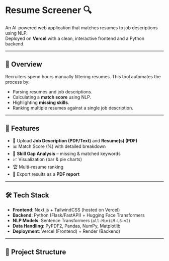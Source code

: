 # Resume Screener 🔍  

An AI-powered web application that matches resumes to job descriptions using NLP.  
Deployed on **Vercel** with a clean, interactive frontend and a Python backend.  

---

## 📌 Overview  
Recruiters spend hours manually filtering resumes. This tool automates the process by:  
- Parsing resumes and job descriptions.  
- Calculating a **match score** using NLP.  
- Highlighting **missing skills**.  
- Ranking multiple resumes against a single job description.  

---

## 🚀 Features  
- 📂 Upload **Job Description (PDF/Text)** and **Resume(s) (PDF)**  
- 📊 Match Score (%) with detailed breakdown  
- 🧠 **Skill Gap Analysis** – missing & matched keywords  
- 📈 Visualization (bar & pie charts)  
- 🏆 Multi-resume ranking  
- 📑 Export results as a **PDF report**  

---

## 🛠️ Tech Stack  
- **Frontend**: Next.js + TailwindCSS (hosted on Vercel)  
- **Backend**: Python (Flask/FastAPI) + Hugging Face Transformers  
- **NLP Models**: Sentence Transformers (`all-MiniLM-L6-v2`)  
- **Data Handling**: PyPDF2, Pandas, NumPy, Matplotlib  
- **Deployment**: Vercel (Frontend) + Render (Backend)  

---

## 📂 Project Structure  
